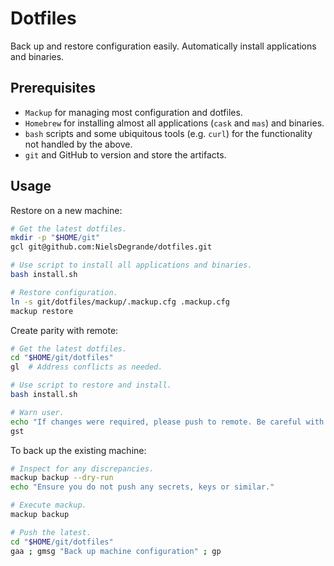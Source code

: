 # Dotfiles
Back up and restore configuration easily. Automatically install applications and binaries.

## Prerequisites
- `Mackup` for managing most configuration and dotfiles.
- `Homebrew` for installing almost all applications (`cask` and `mas`) and binaries.
- `bash` scripts and some ubiquitous tools (e.g. `curl`) for the functionality not handled by the above.
- `git` and GitHub to version and store the artifacts.

## Usage

Restore on a new machine:
```bash
# Get the latest dotfiles.
mkdir -p "$HOME/git"
gcl git@github.com:NielsDegrande/dotfiles.git

# Use script to install all applications and binaries.
bash install.sh

# Restore configuration.
ln -s git/dotfiles/mackup/.mackup.cfg .mackup.cfg
mackup restore
```

Create parity with remote:
```bash
# Get the latest dotfiles.
cd "$HOME/git/dotfiles"
gl  # Address conflicts as needed.

# Use script to restore and install.
bash install.sh

# Warn user.
echo "If changes were required, please push to remote. Be careful with credentials."
gst
```

To back up the existing machine:
```bash
# Inspect for any discrepancies.
mackup backup --dry-run
echo "Ensure you do not push any secrets, keys or similar."

# Execute mackup.
mackup backup

# Push the latest.
cd "$HOME/git/dotfiles"
gaa ; gmsg "Back up machine configuration" ; gp
```
